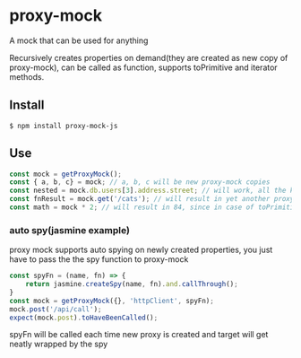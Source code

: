# proxy-mock
A mock that can be used for anything

Recursively creates properties on demand(they are created as new copy of proxy-mock), can be called as function, supports toPrimitive and iterator methods.

## Install

```
$ npm install proxy-mock-js
```

## Use

```js
const mock = getProxyMock();
const { a, b, c} = mock; // a, b, c will be new proxy-mock copies
const nested = mock.db.users[3].address.street; // will work, all the keys will be created as new proxy-mock copies
const fnResult = mock.get('/cats'); // will result in yet another proxy-mock copy
const math = mock * 2; // will result in 84, since in case of toPrimitive calls we return primitive value, in this case it's 42
```

### auto spy(jasmine example)
proxy mock supports auto spying on newly created properties, you just have to pass the the spy function to proxy-mock
```js
const spyFn = (name, fn) => {
    return jasmine.createSpy(name, fn).and.callThrough();
}
const mock = getProxyMock({}, 'httpClient', spyFn);
mock.post('/api/call');
expect(mock.post).toHaveBeenCalled();
```
spyFn will be called each time new proxy is created and target will get neatly wrapped by the spy



